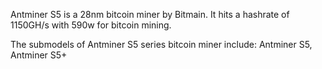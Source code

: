 Antminer S5 is a 28nm bitcoin miner by Bitmain. It hits a hashrate of 1150GH/s with 590w for bitcoin mining.

The submodels of Antminer S5 series bitcoin miner include: Antminer S5, Antminer S5+
